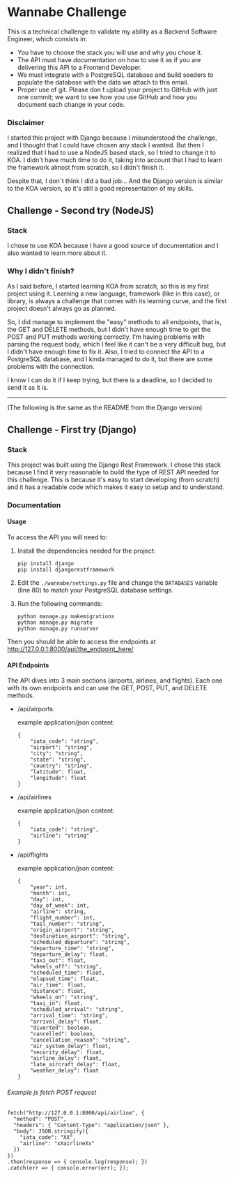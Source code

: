 # Wannabe Challenge

This is a technical challenge to validate my ability as a Backend Software Engineer, which consists in:

- You have to choose the stack you will use and why you chose it.
- The API must have documentation on how to use it as if you are delivering this API to a Frontend Developer.
- We must integrate with a PostgreSQL database and build seeders to populate the database with the data we attach to this email.
- Proper use of git. Please don ́t upload your project to GitHub with just one commit; we want to see how you use GitHub and how you document each change in your code.

### Disclaimer
I started this project with Django because I misunderstood the challenge, and I thought that I could have chosen any stack I wanted. 
But then I realized that I had to use a NodeJS based stack, so I tried to change it to KOA. I didn't have much time to do it, taking into account that I had to learn the framework almost from scratch, so I didn't finish it.

Despite that, I don´t think I did a bad job... And the Django version is similar to the KOA version, so it's still a good representation of my skills.

## Challenge - Second try (NodeJS)

### Stack
I chose to use KOA because I have a good source of documentation and I also wanted to learn more about it.

### Why I didn't finish?
As I said before, I started learning KOA from scratch, so this is my first project using it. 
Learning a new language, framework (like in this case), or library, is always a challenge that comes with its learning curve, and the first project doesn't always go as planned.

So, I did manage to implement the "easy" methods to all endpoints, that is, the GET and DELETE methods, but I didn't have enough time to get the POST and PUT methods working correctly. I'm having problems with parsing the request body, which I feel like it can't be a very difficult bug, but I didn't have enough time to fix it.
Also, I tried to connect the API to a PostgreSQL database, and I kinda managed to do it, but there are some problems with the connection.

I know I can do it if I keep trying, but there is a deadline, so I decided to send it as it is.

-------------

(The following is the same as the README from the Django version)


## Challenge - First try (Django)

### Stack
This project was built using the Django Rest Framework.
I chose this stack because I find it very reasonable to build the type of REST API needed for this challenge. This is because it's easy to start developing (from scratch) and it has a readable code which makes it easy to setup and to understand.

### Documentation

#### Usage
To access the API you will need to:
1. Install the dependencies needed for the project: 
    ```
    pip install django
    pip install djangorestframework
    ```

2. Edit the `./wannabe/settings.py` file and change the `DATABASES` variable (line 80) to match your PostgreSQL database settings.

3. Run the following commands:
    ```
    python manage.py makemigrations
    python manage.py migrate
    python manage.py runserver
    ```

Then you should be able to access the endpoints at http://127.0.0.1:8000/api/the_endpoint_here/

#### API Endpoints
The API dives into 3 main sections (airports, airlines, and flights). Each one with its own endpoints and can use the GET, POST, PUT, and DELETE methods.
- /api/airports:

    example application/json content:
    ```
    {
        "iata_code": "string",
        "airport": "string",
        "city": "string",
        "state": "string",
        "country": "string",
        "latitude": float,
        "longitude": float
    }
    ```
    

- /api/airlines

    example application/json content:
    ```
    {
        "iata_code": "string",
        "airline": "string"
    }
    ```


- /api/flights

    example application/json content:
    ```
    {
        "year": int,
        "month": int,
        "day": int,
        "day_of_week": int,
        "airline": string,
        "flight_number": int,
        "tail_number": "string",
        "origin_airport": "string",
        "destination_airport": "string",
        "scheduled_departure": "string",
        "departure_time": "string",
        "departure_delay": float,
        "taxi_out": float,
        "wheels_off": "string",
        "scheduled_time": float,
        "elapsed_time": float,
        "air_time": float,
        "distance": float,
        "wheels_on": "string",
        "taxi_in": float,
        "scheduled_arrival": "string",
        "arrival_time": "string",
        "arrival_delay": float,
        "diverted": boolean,
        "cancelled": boolean,
        "cancellation_reason": "string",
        "air_system_delay": float,
        "security_delay": float,
        "airline_delay": float,
        "late_aircraft_delay": float,
        "weather_delay": float
    }
    ```


###### Example js fetch POST request
```
fetch("http://127.0.0.1:8000/api/airline", {
  "method": "POST",
  "headers": { "Content-Type": "application/json" },
  "body": JSON.stringify({
    "iata_code": "XX",
    "airline": "xXairlineXx"
  })
})
.then(response => { console.log(response); })
.catch(err => { console.error(err); });

```
